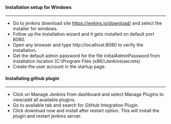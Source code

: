#### Installation setup for Windows
<hr>

* Go to jenkins download site https://jenkins.io/download/ and select the installer for windows.
* Follow up the installation wizard and it gets installed on default port 8080.
* Open any browser and type http://localhost:8080 to verify the installation.
* Get the default admin password for the file initialAdminPassword from installation location (C:\Program Files (x86)\Jenkins\secrets)
* Create the user account in the startup page.

#### Installating github plugin
<hr>

* Click on Manage Jenkins from dashboard and select Manage Plugins to view/add all available plugins.
* Go to available tab and search for GitHub Integration Plugin.
* Click download now and install after restart option. This will install the plugin and restart jenkins server.



